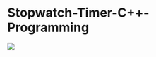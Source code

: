 # Stopwatch-Timer-C++-Programming

![](https://visitor-badge.laobi.icu/badge?page_id=yashchinchole/Stopwatch-Timer)
